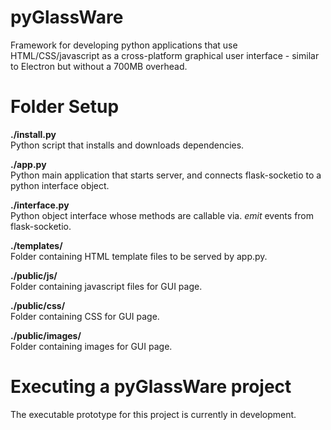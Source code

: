 # pyGlassWare
Framework for developing python applications that use HTML/CSS/javascript as a cross-platform graphical user interface - similar to Electron but without a 700MB overhead.

# Folder Setup

**./install.py** \
Python script that installs and downloads dependencies.

**./app.py** \
Python main application that starts server, and connects flask-socketio to a python interface object.

**./interface.py** \
Python object interface whose methods are callable via. *emit* events from flask-socketio.

**./templates/** \
Folder containing HTML template files to be served by app.py.

**./public/js/** \
Folder containing javascript files for GUI page.

**./public/css/** \
Folder containing CSS for GUI page.

**./public/images/** \
Folder containing images for GUI page.

# Executing a pyGlassWare project

The executable prototype for this project is currently in development.






<!-- -->
